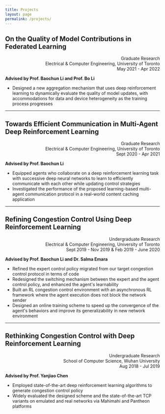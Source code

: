 ```yaml
---
title: Projects
layout: page
permalink: /projects/
---
```



## **On the Quality of Model Contributions in Federated Learning**
<div align="right">
<p>Graduate Research<br>
Electrical & Computer Engineering, University of Toronto<br>
May 2021 - Apr 2022</p>
</div>

**Advised by Prof. Baochun Li and Prof. Bo Li**

- Designed a new aggregation mechanism that uses deep reinforcement learning to dynamically evaluate the quality of model updates, with accommodations for data and device heterogeneity as the training process progresses

---

## **Towards Efficient Communication in Multi-Agent Deep Reinforcement Learning**
<div align="right">
<p>Graduate Research<br>
Electrical & Computer Engineering, University of Toronto<br>
Sept 2020 - Apr 2021</p>
</div>

**Advised by Prof. Baochun Li**

- Equipped agents who collaborate on a deep reinforcement learning task with successive deep neural networks to learn to efficiently communicate with each other while updating control strategies
- Investigated the performance of the proposed learning-based multi-agent communication protocol in a real-world content caching application

---

## **Refining Congestion Control Using Deep Reinforcement Learning**
<div align="right">
<p>Undergraduate Research<br>
Electrical & Computer Engineering, University of Toronto<br>
Sept 2019 - Nov 2019 & Feb 2019 - June 2020</p>
</div>

**Advised by Prof. Baochun Li and Dr. Salma Emara**

- Refined the expert control policy migrated from our target congestion control protocol in terms of code
- Redesigned the switching mechanism between the expert and the agent control policy, and enhanced the agent's learnability
- Built an RL congestion control environment with an asynchronous RL framework where the agent execution does not block the network sender
- Designed an online training scheme to speed up the convergence of the agent's behaviors and improve its generalizability in new network environment

---

## **Rethinking Congestion Control with Deep Reinforcement Learning**
<div align="right">
<p>Undergraduate Research<br>
School of Computer Science, Wuhan University<br>
Aug 2018 - Jul 2019</p>
</div>

**Advised by Prof. Yanjiao Chen**

- Employed state-of-the-art deep reinforcement learning algorithms to generate congestion control policy
- Widely evaluated the designed scheme and the state-of-the-art TCP variants on emulated and real networks via Mahimahi and Pantheon platforms

